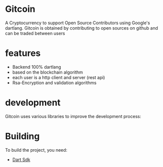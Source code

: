 # Gitcoin

A Cryptocurrency to support Open Source Contributors using Google's dartlang.
Gitcoin is obtained by contributing to open sources on github and can be traded
between users


# features
- Backend 100% dartlang
- based on the blockchain algorithm
- each user is a http client and server (rest api)
- Rsa-Encryption and validation algorithms


# development
Gitcoin uses various libraries to improve the development process:


# Building
To build the project, you need:
- [Dart Sdk](https://dart.dev/get-dart)
